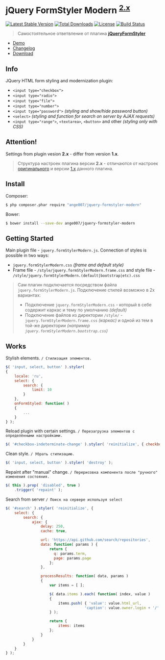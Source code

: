 # jQuery FormStyler Modern <sup>[2.x](https://github.com/ange007/JQueryFormStylerModern/blob/dev/CHANGELOG.md)</sup> 
[![Latest Stable Version](https://poser.pugx.org/ange007/jquery-formstyler-modern/v/stable)](https://packagist.org/packages/ange007/jquery-formstyler-modern)
[![Total Downloads](https://poser.pugx.org/ange007/jquery-formstyler-modern/downloads)](https://packagist.org/packages/ange007/jquery-formstyler-modern)
[![License](https://poser.pugx.org/ange007/jquery-formstyler-modern/license)](https://packagist.org/packages/ange007/jquery-formstyler-modern)
[![Build Status](https://travis-ci.org/ange007/JQueryFormStyler-Modern.svg?branch=dev)](https://travis-ci.org/ange007/JQueryFormStyler-Modern)

> Самостоятельное ответвление от плагина **[jQueryFormStyler](https://github.com/Dimox/jQueryFormStyler)** 

- [Demo](http://ange007.github.io/JQueryFormStyler-Modern/)
- [Changelog](https://github.com/ange007/JQueryFormStylerModern/blob/dev/CHANGELOG.md)
- [Download](https://github.com/ange007/JQueryFormStyler-Modern/releases)

## Info
JQuery HTML form styling and modernization plugin:
- `<input type="checkbox">`
- `<input type="radio">`
- `<input type="file">`
- `<input type="number">`
- `<input type="password">` *(styling and show/hide password button)*
- `<select>` *(styling and function for search on server by AJAX requests)*
- `<input type="range">`, `<textarea>`, `<button>` and other *(styling only with CSS)*

## Attention!
Settings from plugin vesion **2.x** - differ from version **1.x**.
> Структура настроек плагина версии **2.x** - отличаются от настроек [оригинального](https://github.com/Dimox/jQueryFormStyler) и версии [1.x](https://github.com/ange007/JQueryFormStyler-Modern/tree/1.x---release) данного плагина.

## Install
Composer:
```sh
$ php composer.phar require "ange007/jquery-formstyler-modern"
```
Bower:
```sh
$ bower install --save-dev ange007/jquery-formstyler-modern
```

## Getting Started
Main plugin file - `jquery.formStylerModern.js`.
Connection of styles is possible in two ways:
- `jquery.formStylerModern.css` *(frame and default style)*
- Frame file - `/style/jquery.formStylerModern.frame.css` and style file - `/style/jquery.formStylerModern.(default|bootstrap|etc).css`

> Сам плагин подключается посредством файла `jquery.formStylerModern.js`.
> Подключение стилей возможно в 2х вариантах:
> - Подключение `jquery.formStylerModern.css` - который в себе содержит каркас и тему по умолчанию *(default)*
> - Подключение файлов из директории `/style/` - `jquery.formStylerModern.frame.css` *(каркас)* и одной из тем в той-же директории *(например `jquery.formStylerModern.bootstrap.css`)*

## Works
Stylish elements. `/ Стилизация элементов.`
```javascript
$( 'input, select, button' ).styler( 
{
	locale: 'ru',
	select: { 
		search: {
			limit: 10
		}
	},
	onFormStyled: function( ) 
	{ 
		...
	}
} );
```

Reload plugin with certain settings. `/ Перезагрузка элементов с определёнными настройками.`
```javascript
$( '#checkbox-indeterminate-change' ).styler( 'reinitialize', { checkbox: { indeterminate: true } } );
```

Clean style. `/ Убрать стилизацию.`
```javascript
$( 'input, select, button' ).styler( 'destroy' );
```

Repaint after "manual" change. `/ Перерисовка компонента после "ручного" изменения состояния.`
```javascript
$( this ).prop( 'disabled', true )
	.trigger( 'repaint' );
```

Search from server `/ Поиск на сервере используя select`
```javascript
$( '#search' ).styler( 'reinitialize', {
	select: {
		search: {					
			ajax: {
				delay: 250,
				cache: true,		

				url: 'https://api.github.com/search/repositories',
				data: function( params ) {
					return {
					  q: params.term,
					  page: params.page
					};
				},

				processResults: function( data, params ) 
				{						
					var items = [ ];

					$( data.items ).each( function( index, value )
					{
						items.push( { 'value': value.html_url, 
									'caption': value.owner.login + '/' + value.name } );
					} );

					return { 
						items: items
					};
				}
			}
		}
	}
} );
```